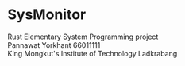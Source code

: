 # SysMonitor
Rust Elementary System Programming project
<br>Pannawat Yorkhant 66011111
<br>King Mongkut's Institute of Technology Ladkrabang
